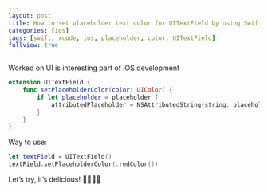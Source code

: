 ```yaml
---
layout: post
title: How to set placeholder text color for UITextField by using Swift3?
categories: [ios]
tags: [swift, xcode, ios, placeholder, color, UITextField]
fullview: true
---
```


Worked on UI is interesting part of iOS development

```swift
extension UITextField {
    func setPlaceholderColor(color: UIColor) {
        if let placeholder = placeholder {
            attributedPlaceholder = NSAttributedString(string: placeholder, attributes: [NSForegroundColorAttributeName: color])
        }
    }
}
```

Way to use:

```swift
let textField = UITextField()
textField.setPlaceholderColor(.redColor())
```

Let’s try, it’s delicious! 🌯🌮🍗🍜

